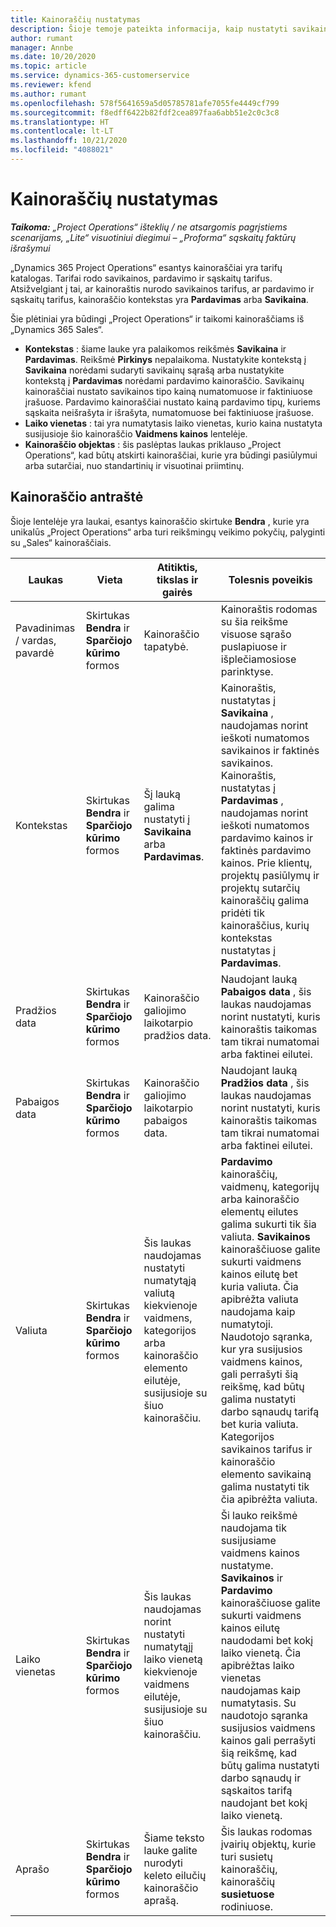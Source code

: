 ```yaml
---
title: Kainoraščių nustatymas
description: Šioje temoje pateikta informacija, kaip nustatyti savikainos ir pardavimo kainoraščius.
author: rumant
manager: Annbe
ms.date: 10/20/2020
ms.topic: article
ms.service: dynamics-365-customerservice
ms.reviewer: kfend
ms.author: rumant
ms.openlocfilehash: 578f5641659a5d05785781afe7055fe4449cf799
ms.sourcegitcommit: f8edff6422b82fdf2cea897faa6abb51e2c0c3c8
ms.translationtype: HT
ms.contentlocale: lt-LT
ms.lasthandoff: 10/21/2020
ms.locfileid: "4088021"
---
```

# <a name="set-up-price-lists"></a>Kainoraščių nustatymas

_**Taikoma:** „Project Operations“ išteklių / ne atsargomis pagrįstiems scenarijams, „Lite“ visuotiniui diegimui – „Proforma“ sąskaitų faktūrų išrašymui_

„Dynamics 365 Project Operations“ esantys kainoraščiai yra tarifų katalogas. Tarifai rodo savikainos, pardavimo ir sąskaitų tarifus. Atsižvelgiant į tai, ar kainoraštis nurodo savikainos tarifus, ar pardavimo ir sąskaitų tarifus, kainoraščio kontekstas yra **Pardavimas** arba **Savikaina**.

Šie plėtiniai yra būdingi „Project Operations“ ir taikomi kainoraščiams iš „Dynamics 365 Sales“.

- **Kontekstas** : šiame lauke yra palaikomos reikšmės **Savikaina** ir **Pardavimas**. Reikšmė **Pirkinys** nepalaikoma. Nustatykite kontekstą į **Savikaina** norėdami sudaryti savikainų sąrašą arba nustatykite kontekstą į **Pardavimas** norėdami pardavimo kainoraščio. Savikainų kainoraščiai nustato savikainos tipo kainą numatomuose ir faktiniuose įrašuose. Pardavimo kainoraščiai nustato kainą pardavimo tipų, kuriems sąskaita neišrašyta ir išrašyta, numatomuose bei faktiniuose įrašuose.
- **Laiko vienetas** : tai yra numatytasis laiko vienetas, kurio kaina nustatyta susijusioje šio kainoraščio **Vaidmens kainos** lentelėje.
- **Kainoraščio objektas** : šis paslėptas laukas priklauso „Project Operations“, kad būtų atskirti kainoraščiai, kurie yra būdingi pasiūlymui arba sutarčiai, nuo standartinių ir visuotinai priimtinų.

## <a name="price-list-header"></a>Kainoraščio antraštė

Šioje lentelėje yra laukai, esantys kainoraščio skirtuke **Bendra** , kurie yra unikalūs „Project Operations“ arba turi reikšmingų veikimo pokyčių, palyginti su „Sales“ kainoraščiais.

| Laukas | Vieta | Atitiktis, tikslas ir gairės | Tolesnis poveikis |
| --- | --- | --- | --- |
| Pavadinimas / vardas, pavardė | Skirtukas **Bendra** ir **Sparčiojo kūrimo** formos | Kainoraščio tapatybė. | Kainoraštis rodomas su šia reikšme visuose sąrašo puslapiuose ir išplečiamosiose parinktyse.|
| Kontekstas | Skirtukas **Bendra** ir **Sparčiojo kūrimo** formos | Šį lauką galima nustatyti į **Savikaina** arba **Pardavimas**. | Kainoraštis, nustatytas į **Savikaina** , naudojamas norint ieškoti numatomos savikainos ir faktinės savikainos. Kainoraštis, nustatytas į **Pardavimas** , naudojamas norint ieškoti numatomos pardavimo kainos ir faktinės pardavimo kainos. Prie klientų, projektų pasiūlymų ir projektų sutarčių kainoraščių galima pridėti tik kainoraščius, kurių kontekstas nustatytas į **Pardavimas**. |
| Pradžios data | Skirtukas **Bendra** ir **Sparčiojo kūrimo** formos | Kainoraščio galiojimo laikotarpio pradžios data. | Naudojant lauką **Pabaigos data** , šis laukas naudojamas norint nustatyti, kuris kainoraštis taikomas tam tikrai numatomai arba faktinei eilutei. |
| Pabaigos data | Skirtukas **Bendra** ir **Sparčiojo kūrimo** formos | Kainoraščio galiojimo laikotarpio pabaigos data. | Naudojant lauką **Pradžios data** , šis laukas naudojamas norint nustatyti, kuris kainoraštis taikomas tam tikrai numatomai arba faktinei eilutei. |
| Valiuta | Skirtukas **Bendra** ir **Sparčiojo kūrimo** formos | Šis laukas naudojamas nustatyti numatytąją valiutą kiekvienoje vaidmens, kategorijos arba kainoraščio elemento eilutėje, susijusioje su šiuo kainoraščiu. | **Pardavimo** kainoraščių, vaidmenų, kategorijų arba kainoraščio elementų eilutes galima sukurti tik šia valiuta. **Savikainos** kainoraščiuose galite sukurti vaidmens kainos eilutę bet kuria valiuta. Čia apibrėžta valiuta naudojama kaip numatytoji. Naudotojo sąranka, kur yra susijusios vaidmens kainos, gali perrašyti šią reikšmę, kad būtų galima nustatyti darbo sąnaudų tarifą bet kuria valiuta. Kategorijos savikainos tarifus ir kainoraščio elemento savikainą galima nustatyti tik čia apibrėžta valiuta. |
| Laiko vienetas | Skirtukas **Bendra** ir **Sparčiojo kūrimo** formos | Šis laukas naudojamas norint nustatyti numatytąjį laiko vienetą kiekvienoje vaidmens eilutėje, susijusioje su šiuo kainoraščiu. | Ši lauko reikšmė naudojama tik susijusiame vaidmens kainos nustatyme. **Savikainos** ir **Pardavimo** kainoraščiuose galite sukurti vaidmens kainos eilutę naudodami bet kokį laiko vienetą. Čia apibrėžtas laiko vienetas naudojamas kaip numatytasis. Su naudotojo sąranka susijusios vaidmens kainos gali perrašyti šią reikšmę, kad būtų galima nustatyti darbo sąnaudų ir sąskaitos tarifą naudojant bet kokį laiko vienetą. |
| Aprašo | Skirtukas **Bendra** ir **Sparčiojo kūrimo** formos | Šiame teksto lauke galite nurodyti keleto eilučių kainoraščio aprašą. | Šis laukas rodomas įvairių objektų, kurie turi susietų kainoraščių, kainoraščių **susietuose** rodiniuose. |
